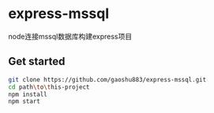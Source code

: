 # express-mssql
node连接mssql数据库构建express项目

## Get started
``` Bash
git clone https://github.com/gaoshu883/express-mssql.git
cd path\to\this-project
npm install 
npm start 
``` 

